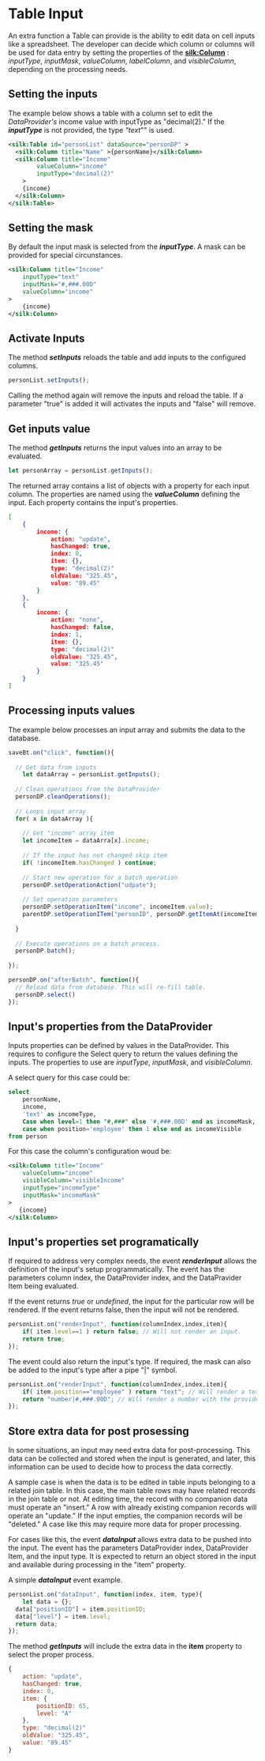 # Table Input

An extra function a Table can provide is the ability to edit data on cell inputs like a spreadsheet. The developer can decide which column or columns will be used for data entry by setting the properties of the [**silk:Column**]([https://docs.silkbuilder.com/tags/column) : *inputType*, *inputMask*, *valueColumn*, *labelColumn*, and *visibleColumn*, depending on the processing needs.

## Setting the inputs

The example below shows a table with a column set to edit the *DataProvider's* income value with inputType as "decimal(2)." If the ***inputType*** is not provided, the type *"text*"" is used.

```xml
<silk:Table id="personList" dataSource="personDP" >
  <silk:Column title="Name" >{personName}</silk:Column>
  <silk:Column title="Income"
		valueColumn="income"
		inputType="decimal(2)"
	>
    {income}
  </silk:Column>
</silk:Table>
```

## Setting the mask

By default the input mask is selected from the ***inputType***. A mask can be provided for special circunstances.

```xml
<silk:Column title="Income"
	inputType="text"
	inputMask="#,###.00D"
	valueColumn="income"
>
	{income}
</silk:Column>
```

## Activate Inputs

The method ***setInputs*** reloads the table and add inputs to the configured columns.

```javascript
personList.setInputs();
```

Calling the method again will remove the inputs and reload the table. If a parameter "true" is added it will activates the inputs and "false" will remove.

## Get inputs value

The method ***getInputs*** returns the input values into an array to be evaluated.

```javascript
let personArray = personList.getInputs();
```

The returned array contains a list of objects with a property for each input column. The properties are named using the ***valueColumn*** defining the input. Each property contains the input's properties.

```json
[
	{
		income: {
			action: "update",
			hasChanged: true,
			index: 0,
			item: {},
			type: "decimal(2)"
			oldValue: "325.45",
			value: "89.45"
		}
	},
	{
		income: {
			action: "none",
			hasChanged: false,
			index: 1,
			item: {},
			type: "decimal(2)"
			oldValue: "325.45",
			value: "325.45"
		}
	}
]
```

## Processing inputs values

The example below processes an input array and submits the data to the database.

```javascript
saveBt.on("click", function(){
  
  // Get data from inputs
	let dataArray = personList.getInputs();
  
  // Clean operations from the DataProvider
  personDP.cleanOperations();
  
  // Loops input array
  for( x in dataArray ){
    
    // Get "income" array item
    let incomeItem = dataArra[x].income;
    
    // If the input has not changed skip item
    if( !incomeItem.hasChanged ) continue;
    
    // Start new operation for a batch operation
    personDP.setOperationAction("udpate");
    
    // Set operation parameters
    personDP.setOperationItem("income", incomeItem.value);
    parentDP.setOperationITem("personID", personDP.getItemAt(incomeItem.index).personID);
    
  }
  
  // Execute operations on a batch process.
  personDP.batch();
  
});

personDP.on("afterBatch", function(){
  // Reload data from database. This will re-fill table.
  personDP.select()
});
```

## Input's properties from the DataProvider

Inputs properties can be defined by values in the DataProvider. This requires to configure the Select query to return the values defining the inputs. The properties to use are *inputType*, *inputMask*, and *visibleColumn*.

A select query for this case could be:

```sql
select
	personName,
	income,
	'text' as incomeType,
	Case when level=1 then "#,###" else '#,###.00D' end as incomeMask,
	case when position='employee' then 1 else end as incomeVisible
from person
```

For this case the column's configuration woud be:

```xml
<silk:Column title="Income"
	valueColumn="income"
	visibleColumn="visibleIncome"
	inputType="incomeType"
	inputMask="incomeMask"
>
   {income}
</silk:Column>
```

## Input's properties set programatically

If required to address very complex needs, the event ***renderInput*** allows the definition of the input's setup programmatically. The event has the parameters column index, the DataProvider index, and the DataPravider Item being evaluated.

If the event returns *true* or *undefined*, the input for the particular row will be rendered. If the event returns false, then the input will not be rendered.

```javascript
personList.on("renderInput", function(columnIndex,index,item){
	if( item.level==1 ) return false; // Will not render an input.
	return true;
});
```

The event could also return the input's type. If required, the mask can also be added to the input's type after a pipe "|" symbol.

```javascript
personList.on("renderInput", function(columnIndex,index,item){
	if( item.position=="employee" ) return "text"; // Will render a text input.
 	return "number|#,###.00D"; // Will render a number with the provided mask.
});
```

## Store extra data for post prosessing

In some situations, an input may need extra data for post-processing. This data can be collected and stored when the input is generated, and later, this information can be used to decide how to process the data correctly.

A sample case is when the data is to be edited in table inputs belonging to a related join table. In this case, the main table rows may have related records in the join table or not. At editing time, the record with no companion data must operate an "insert." A row with already existing companion records will operate an "update." If the input empties, the companion records will be "deleted." A case like this may require more data for proper processing.

For cases like this, the event ***dataInput*** allows extra data to be pushed into the input. The event has the parameters DataProvider index, DataProvider Item, and the input type. It is expected to return an object stored in the input and available during processing in the "item" property.

A simple ***dataInput*** event example.

```javascript
personList.on("dataInput", function(index, item, type){
	let data = {};
  data["positionID"] = item.positionID;
  data["level"] = item.level;
  return data;
});
```

The method ***getInputs*** will include the extra data in the **item** property to select the proper process.

```javascript
{
	action: "update",
	hasChanged: true,
	index: 0,
	item: {
		positionID: 65,
		level: "A"
	},
	type: "decimal(2)"
	oldValue: "325.45",
	value: "89.45"
}
```


